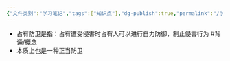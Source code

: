 ```yaml
---
{"文件类别":"学习笔记","tags":["知识点"],"dg-publish":true,"permalink":"/学习笔记studyup/知识点cheese/占有防卫/","dgPassFrontmatter":true,"created":"2024-09-17T15:18:42.236+08:00","updated":"2024-09-17T15:20:09.086+08:00"}
---
```


- 占有防卫是指：占有遭受侵害时占有人可以进行自力防御，制止侵害行为 #背诵/概念 
- 本质上也是一种正当防卫
